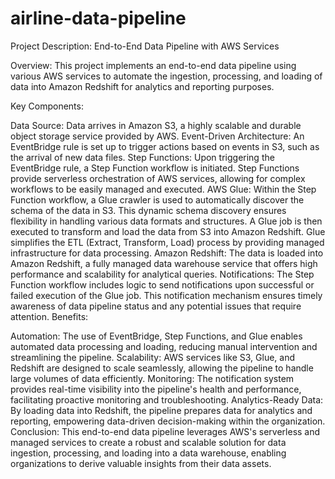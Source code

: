 # airline-data-pipeline

Project Description: End-to-End Data Pipeline with AWS Services

Overview:
This project implements an end-to-end data pipeline using various AWS services to automate the ingestion, processing, and loading of data into Amazon Redshift for analytics and reporting purposes.

Key Components:

Data Source:
Data arrives in Amazon S3, a highly scalable and durable object storage service provided by AWS.
Event-Driven Architecture:
An EventBridge rule is set up to trigger actions based on events in S3, such as the arrival of new data files.
Step Functions:
Upon triggering the EventBridge rule, a Step Function workflow is initiated. Step Functions provide serverless orchestration of AWS services, allowing for complex workflows to be easily managed and executed.
AWS Glue:
Within the Step Function workflow, a Glue crawler is used to automatically discover the schema of the data in S3. This dynamic schema discovery ensures flexibility in handling various data formats and structures.
A Glue job is then executed to transform and load the data from S3 into Amazon Redshift. Glue simplifies the ETL (Extract, Transform, Load) process by providing managed infrastructure for data processing.
Amazon Redshift:
The data is loaded into Amazon Redshift, a fully managed data warehouse service that offers high performance and scalability for analytical queries.
Notifications:
The Step Function workflow includes logic to send notifications upon successful or failed execution of the Glue job. This notification mechanism ensures timely awareness of data pipeline status and any potential issues that require attention.
Benefits:

Automation: The use of EventBridge, Step Functions, and Glue enables automated data processing and loading, reducing manual intervention and streamlining the pipeline.
Scalability: AWS services like S3, Glue, and Redshift are designed to scale seamlessly, allowing the pipeline to handle large volumes of data efficiently.
Monitoring: The notification system provides real-time visibility into the pipeline's health and performance, facilitating proactive monitoring and troubleshooting.
Analytics-Ready Data: By loading data into Redshift, the pipeline prepares data for analytics and reporting, empowering data-driven decision-making within the organization.
Conclusion:
This end-to-end data pipeline leverages AWS's serverless and managed services to create a robust and scalable solution for data ingestion, processing, and loading into a data warehouse, enabling organizations to derive valuable insights from their data assets.
